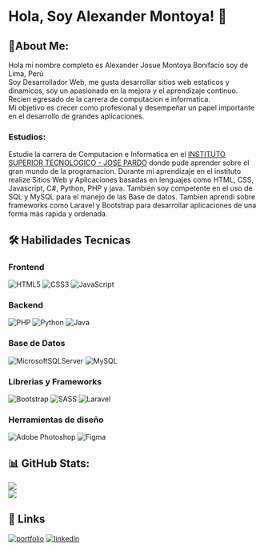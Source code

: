 
# Hola, Soy Alexander Montoya! 👋


## 💫About Me:
Hola mi nombre completo es Alexander Josue Montoya Bonifacio soy de Lima, Perú
<br>Soy Desarrollador Web, me gusta desarrollar sitios web estaticos y dinamicos, soy un apasionado en la mejora y el aprendizaje continuo.
<br>Recien egresado de la carrera de computacion e informatica.
<br>Mi objetivo es crecer como profesional y desempeñar un papel importante en el desarrollo de grandes aplicaciones.
### Estudios:
Estudie la carrera de Computacion e Informatica en el [INSTITUTO SUPERIOR TECNOLOGICO - JOSE PARDO](https://www.jpardo.edu.pe/) donde pude aprender sobre el gran mundo de la programacion.
Durante mi aprendizaje en el instituto realize Sitios Web y Aplicaciones basadas en lenguajes como HTML, CSS, Javascript, C#, Python, PHP y java.
También soy competente en el uso de SQL y MySQL para el manejo de las Base de datos.
Tambien aprendi sobre frameworks como Laravel y Bootstrap para desarrollar aplicaciones de una forma más rapida y ordenada.  
## 🛠 Habilidades Tecnicas
### Frontend
![HTML5](https://img.shields.io/badge/html5-%23E34F26.svg?style=for-the-badge&logo=html5&logoColor=white) 
![CSS3](https://img.shields.io/badge/css3-%231572B6.svg?style=for-the-badge&logo=css3&logoColor=white) ![JavaScript](https://img.shields.io/badge/javascript-%23323330.svg?style=for-the-badge&logo=javascript&logoColor=%23F7DF1E)
### Backend
![PHP](https://img.shields.io/badge/php-%23777BB4.svg?style=for-the-badge&logo=php&logoColor=white) ![Python](https://img.shields.io/badge/python-3670A0?style=for-the-badge&logo=python&logoColor=ffdd54) ![Java](https://img.shields.io/badge/java-%23ED8B00.svg?style=for-the-badge&logo=java&logoColor=white)
### Base de Datos
![MicrosoftSQLServer](https://img.shields.io/badge/Microsoft%20SQL%20Sever-CC2927?style=for-the-badge&logo=microsoft%20sql%20server&logoColor=white) ![MySQL](https://img.shields.io/badge/mysql-%2300f.svg?style=for-the-badge&logo=mysql&logoColor=white)
### Librerias y Frameworks
![Bootstrap](https://img.shields.io/badge/bootstrap-%23563D7C.svg?style=for-the-badge&logo=bootstrap&logoColor=white)
![SASS](https://img.shields.io/badge/SASS-hotpink.svg?style=for-the-badge&logo=SASS&logoColor=white) ![Laravel](https://img.shields.io/badge/laravel-%23FF2D20.svg?style=for-the-badge&logo=laravel&logoColor=white)
### Herramientas de diseño
![Adobe Photoshop](https://img.shields.io/badge/adobephotoshop-%2331A8FF.svg?style=for-the-badge&logo=adobephotoshop&logoColor=white) 	![Figma](https://img.shields.io/badge/figma-%23F24E1E.svg?style=for-the-badge&logo=figma&logoColor=white)

## 📊 GitHub Stats:
![](https://github-readme-stats.vercel.app/api?username=AlexanderMontoya&theme=dark&hide_border=false&include_all_commits=false&count_private=false)<br/>
![](https://github-readme-stats.vercel.app/api/top-langs/?username=AlexanderMontoya&theme=dark&hide_border=false&include_all_commits=false&count_private=false&layout=compact)

## 🔗 Links
[![portfolio](https://img.shields.io/badge/my_portfolio-000?style=for-the-badge&logo=ko-fi&logoColor=white)](https://alexandermontoya.github.io/)
[![linkedin](https://img.shields.io/badge/linkedin-0A66C2?style=for-the-badge&logo=linkedin&logoColor=white)](https://www.linkedin.com/in/alexander-josué-montoya-bonifacio/)



